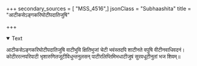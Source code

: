 +++
secondary_sources = [ "MSS_4516",]
jsonClass = "Subhaashita"
title = "आटीकसेऽङ्गकरिघोटीपदातिजुषि"

+++

<details open><summary>Text</summary>

आटीकसेऽङ्गकरिघोटीपदातिजुषि वाटीभुवि क्षितिभुजां चेटी भवंस्तदपि शाटीनते वपुषि वीटीनवाधिवदनं।  
कोटीररत्नपरिपाटी भृशारुणितजूटीविधुन्तनुलसन् पाटीरलिप्तिमिभधाटीजुषं सुरवधूटीनुतां भज शिवम्॥
</details>
